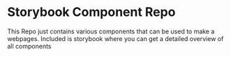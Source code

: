 # Storybook Component Repo

This Repo just contains various components that can be used to make a webpages. Included is storybook where you can get a detailed overview of all components

